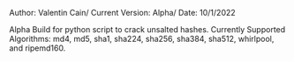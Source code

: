 Author: Valentin Cain/
Current Version: Alpha/
Date: 10/1/2022

Alpha Build for python script to crack unsalted hashes. Currently Supported 
Algorithms: md4, md5, sha1, sha224, sha256, sha384, sha512, whirlpool, and ripemd160.


